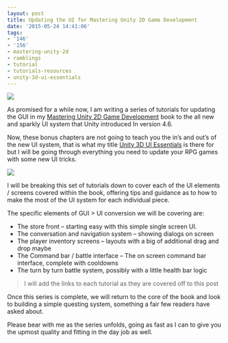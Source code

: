 ```yaml
---
layout: post
title: Updating the UI for Mastering Unity 2D Game Development
date: '2015-05-24 14:41:06'
tags:
- '146'
- '156'
- mastering-unity-2d
- ramblings
- tutorial
- tutorials-resources
- unity-3d-ui-essentials
---
```


 [![](https://www.packtpub.com/sites/default/files/7347OT_Mastering%20Unity%202D%20Game%20Development_cover.jpg)](https://www.packtpub.com/game-development/mastering-unity-2d-game-development#)

As promised for a while now, I am writing a series of tutorials for updating the GUI in my [Mastering Unity 2D Game Development](https://www.packtpub.com/game-development/mastering-unity-2d-game-development#) book to the all new and sparkly UI system that Unity introduced In version 4.6.

 

Now, these bonus chapters are not going to teach you the in’s and out’s of the new UI system, that is what my title [Unity 3D UI Essentials](https://www.packtpub.com/game-development/unity-3d-gui-essentials) is there for but I will be going through everything you need to update your RPG games with some new UI tricks.

[![](https://www.packtpub.com/sites/default/files/3560_Unity%203D%20GUI%20Essentials.jpg)](https://www.packtpub.com/game-development/unity-3d-gui-essentials)

 

I will be breaking this set of tutorials down to cover each of the UI elements / screens covered within the book, offering tips and guidance  as to how to make the most of the UI system for each individual piece.

The specific elements of GUI \> UI conversion we will be covering are:

- The store front – starting easy with this simple single screen UI.
- The conversation and navigation system – showing dialogs on screen
- The player inventory screens – layouts with a big of additional drag and drop maybe
- The Command bar / battle interface – The on screen command bar interface, complete with cooldowns
- The turn by turn battle system, possibly with a little health bar logic

> I will add the links to each tutorial as they are covered off to this post

 

Once this series is complete, we will return to the core of the book and look to building a simple questing system, something a fair few readers have asked about.

Please bear with me as the series unfolds, going as fast as I can to give you the upmost quality and fitting in the day job as well.

